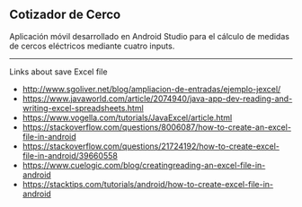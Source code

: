 ## Cotizador de Cerco
Aplicación móvil desarrollado en Android Studio para el cálculo de medidas de cercos eléctricos mediante cuatro inputs.

---

Links about save Excel file
* http://www.sgoliver.net/blog/ampliacion-de-entradas/ejemplo-jexcel/
* https://www.javaworld.com/article/2074940/java-app-dev-reading-and-writing-excel-spreadsheets.html
* https://www.vogella.com/tutorials/JavaExcel/article.html
* https://stackoverflow.com/questions/8006087/how-to-create-an-excel-file-in-android
* https://stackoverflow.com/questions/21724192/how-to-create-excel-file-in-android/39660558
* https://www.cuelogic.com/blog/creatingreading-an-excel-file-in-android
* https://stacktips.com/tutorials/android/how-to-create-excel-file-in-android
